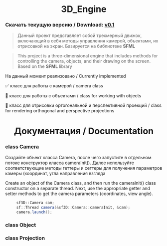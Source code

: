 <h1 align="center"> 3D_Engine </h1>

### Скачать текущую версию / Download: [__v0.1__](https://github.com/vSEK1RO/3D_Engine/releases/download/v0.1/src.rar)

>Данный проект представляет собой трехмерный движок, включающий в себя методы управления камерой, объектами, их отрисовкой на экран. Базируется на библиотеке __SFML__

>This project is a three-dimensional engine that includes methods for controlling the camera, objects, and their drawing on the screen. Based on the __SFML__ library

На данный момент реализовано / Currently implemented

:white_check_mark: класс для работы с камерой / camera class

:black_square_button: класс для работы с объектами / class for working with objects

:black_square_button: класс для отрисовки ортогональной и перспективной проекций / class for rendering orthogonal and perspective projections 

<h1 align="center"> Документация / Documentation </h1>

### class Camera

Создайте объект класса Camera, после чего запустите в отдельном потоке конструктор класса cameraInit().
Далее используйте соответствующие методы геттеры и сеттеры для получения параметров камеры (координат, угла направления взгляда

Create an object of the Camera class, and then run the cameraInit() class constructor on a separate thread.
Next, use the appropriate getter and setter methods to get the camera parameters (coordinates, view angle).
     
```c#     
     sf3D::Camera cam;
     sf::Thread camera(&sf3D::Camera::cameraInit, &cam);
     camera.launch();
```

### class Object

### class Projection

